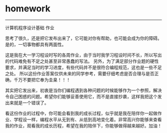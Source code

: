 # homework

---

计算机程序设计基础 作业

思考了很久，还是把它发布出来了，它可能对你有帮助，也可能会成为你的障碍。是的，一切事物都具有两面性。

这是我在大一学习程设时写的各周作业，由于当时我学习程设时间不长，所以写出的代码难免有不足之处甚至非常愚蠢的写法。
另外，为了满足部分作业题的硬性要求，并满足当时的学习进度，有些代码并不是很符合编程规范，这也是一些不足之处。
所以这份作业答案仅供未来的同学参考，需要仔细考虑是否合理与是否正确，千万不要把它奉为圭臬！！！

其实把它发出来，初衷是当你们编程遇到各种问题的时候能够作为一个参照，解决令自己困惑的问题。希望你们能够妥善使用它，而不是直接抄袭，这样我把这个发出来就是一个错误了。

看这份作业的过程中，你可能会看到我的成长过程，似乎就是我在陪伴你一起做作业、学程设一样，编程水平从无到有、从低到高地变化着。非常高兴你能够来查看我的作业，观看我的成长历程，希望在我的陪伴下，你能够做得越来越好。加油！